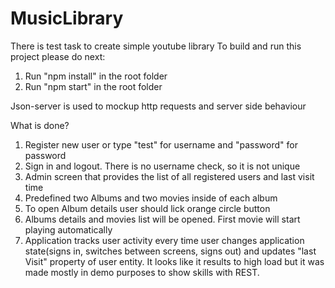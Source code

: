 # MusicLibrary
There is test task to create simple youtube library
To build and run this project please do next:
1) Run "npm install" in the root folder
2) Run "npm start" in the root folder

Json-server is used to mockup http requests and server side behaviour

What is done?
1) Register new user or type "test" for username and "password" for password
2) Sign in and logout. There is no username check, so it is not unique
3) Admin screen that provides the list of all registered users and last visit time
4) Predefined two Albums and two movies inside of each album
5) To open Album details user should lick orange circle button
6) Albums details and movies list will be opened. First movie will start playing automatically
7) Application tracks user activity every time user changes application state(signs in, switches between screens, signs out) 
   and updates "last Visit" property of user entity. 
   It looks like it results to high load but it was made mostly in demo purposes to show skills with REST.

